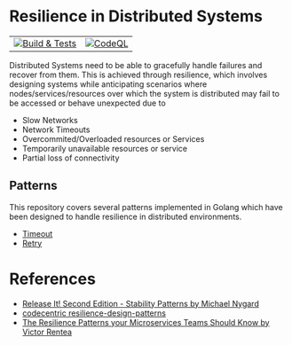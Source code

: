 # **Resilience in Distributed Systems**

<table><tbody><tr><td><a href="https://github.com/kokou-egbewatt/distributed-resilience/actions/workflows/build.yaml"><img src="https://github.com/kokou-egbewatt/distributed-resilience/actions/workflows/build.yaml/badge.svg" alt="Build &amp; Tests"></a></td><td><a href="https://github.com/kokou-egbewatt/distributed-resilience/actions/workflows/code-ql.yaml"><img src="https://github.com/kokou-egbewatt/distributed-resilience/actions/workflows/code-ql.yaml/badge.svg" alt="CodeQL"></a></td></tr></tbody></table>

Distributed Systems need to be able to gracefully handle failures and recover from them. This is achieved through resilience, which involves designing systems while anticipating scenarios where nodes/services/resources over which the system is distributed may fail to be accessed or behave unexpected due to

- Slow Networks
- Network Timeouts
- Overcommited/Overloaded resources or Services
- Temporarily unavailable resources or service
- Partial loss of connectivity

## **Patterns**

This repository covers several patterns implemented in Golang which have been designed to handle resilience in distributed environments.

- [Timeout](./timeout/readme.md)
- [Retry](./retry/readme.md)

# **References**

- [Release It! Second Edition - Stability Patterns by Michael Nygard](https://pragprog.com/titles/mnee2/release-it-second-edition/)
- [codecentric resilience-design-patterns](https://www.codecentric.de/wissens-hub/blog/resilience-design-patterns-retry-fallback-timeout-circuit-breaker)
- [The Resilience Patterns your Microservices Teams Should Know by Victor Rentea](https://youtu.be/IR89tmg9v3A?si=w96y4S6AbVt_CviB)